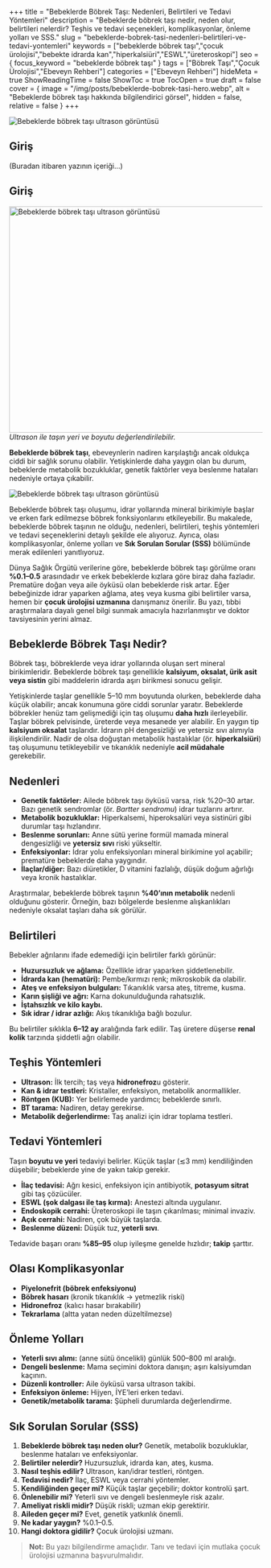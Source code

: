 +++
title = "Bebeklerde Böbrek Taşı: Nedenleri, Belirtileri ve Tedavi Yöntemleri"
description = "Bebeklerde böbrek taşı nedir, neden olur, belirtileri nelerdir? Teşhis ve tedavi seçenekleri, komplikasyonlar, önleme yolları ve SSS."
slug = "bebeklerde-bobrek-tasi-nedenleri-belirtileri-ve-tedavi-yontemleri"
keywords = ["bebeklerde böbrek taşı","çocuk ürolojisi","bebekte idrarda kan","hiperkalsiüri","ESWL","üreteroskopi"]
seo = { focus_keyword = "bebeklerde böbrek taşı" }
tags = ["Böbrek Taşı","Çocuk Ürolojisi","Ebeveyn Rehberi"]
categories = ["Ebeveyn Rehberi"]
hideMeta = true
ShowReadingTime = false
ShowToc = true
TocOpen = true
draft = false
cover = { 
  image = "/img/posts/bebeklerde-bobrek-tasi-hero.webp",
  alt = "Bebeklerde böbrek taşı hakkında bilgilendirici görsel",
  hidden = false,
  relative = false
}
+++

![Bebeklerde böbrek taşı ultrason görüntüsü](/img/posts/bebeklerde-bobrek-tasi-ultrason.webp "Bebeklerde böbrek taşı ultrason görüntüsü")


## Giriş
(Buradan itibaren yazının içeriği…)


## Giriş

<img src="/img/posts/bebeklerde-bobrek-tasi-ultrason.webp" 
     alt="Bebeklerde böbrek taşı ultrason görüntüsü" 
     loading="lazy" width="800" height="450" />
<em>Ultrason ile taşın yeri ve boyutu değerlendirilebilir.</em>

**Bebeklerde böbrek taşı**, ebeveynlerin nadiren karşılaştığı ancak oldukça ciddi bir sağlık sorunu olabilir. Yetişkinlerde daha yaygın olan bu durum, bebeklerde metabolik bozukluklar, genetik faktörler veya beslenme hataları nedeniyle ortaya çıkabilir.

![Bebeklerde böbrek taşı ultrason görüntüsü](/img/posts/bebeklerde-bobrek-tasi-ultrason.webp "Bebeklerde böbrek taşı ultrason görüntüsü")


Bebeklerde böbrek taşı oluşumu, idrar yollarında mineral birikimiyle başlar ve erken fark edilmezse böbrek fonksiyonlarını etkileyebilir. Bu makalede, bebeklerde böbrek taşının ne olduğu, nedenleri, belirtileri, teşhis yöntemleri ve tedavi seçeneklerini detaylı şekilde ele alıyoruz. Ayrıca, olası komplikasyonlar, önleme yolları ve **Sık Sorulan Sorular (SSS)** bölümünde merak edilenleri yanıtlıyoruz.

Dünya Sağlık Örgütü verilerine göre, bebeklerde böbrek taşı görülme oranı **%0.1–0.5** arasındadır ve erkek bebeklerde kızlara göre biraz daha fazladır. Prematüre doğan veya aile öyküsü olan bebeklerde risk artar. Eğer bebeğinizde idrar yaparken ağlama, ateş veya kusma gibi belirtiler varsa, hemen bir **çocuk ürolojisi uzmanına** danışmanız önerilir. Bu yazı, tıbbi araştırmalara dayalı genel bilgi sunmak amacıyla hazırlanmıştır ve doktor tavsiyesinin yerini almaz.

## Bebeklerde Böbrek Taşı Nedir?

Böbrek taşı, böbreklerde veya idrar yollarında oluşan sert mineral birikimleridir. Bebeklerde böbrek taşı genellikle **kalsiyum, oksalat, ürik asit veya sistin** gibi maddelerin idrarda aşırı birikmesi sonucu gelişir.

Yetişkinlerde taşlar genellikle 5–10 mm boyutunda olurken, bebeklerde daha küçük olabilir; ancak konumuna göre ciddi sorunlar yaratır. Bebeklerde böbrekler henüz tam gelişmediği için taş oluşumu **daha hızlı** ilerleyebilir. Taşlar böbrek pelvisinde, üreterde veya mesanede yer alabilir. En yaygın tip **kalsiyum oksalat** taşlarıdır. İdrarın pH dengesizliği ve yetersiz sıvı alımıyla ilişkilendirilir. Nadir de olsa doğuştan metabolik hastalıklar (ör. **hiperkalsiüri**) taş oluşumunu tetikleyebilir ve tıkanıklık nedeniyle **acil müdahale** gerekebilir.

## Nedenleri

- **Genetik faktörler:** Ailede böbrek taşı öyküsü varsa, risk %20–30 artar. Bazı genetik sendromlar (ör. *Bartter sendromu*) idrar tuzlarını artırır.  
- **Metabolik bozukluklar:** Hiperkalsemi, hiperoksalüri veya sistinüri gibi durumlar taşı hızlandırır.  
- **Beslenme sorunları:** Anne sütü yerine formül mamada mineral dengesizliği ve **yetersiz sıvı** riski yükseltir.  
- **Enfeksiyonlar:** İdrar yolu enfeksiyonları mineral birikimine yol açabilir; prematüre bebeklerde daha yaygındır.  
- **İlaçlar/diğer:** Bazı diüretikler, D vitamini fazlalığı, düşük doğum ağırlığı veya kronik hastalıklar.

Araştırmalar, bebeklerde böbrek taşının **%40’ının metabolik** nedenli olduğunu gösterir. Örneğin, bazı bölgelerde beslenme alışkanlıkları nedeniyle oksalat taşları daha sık görülür.

## Belirtileri

Bebekler ağrılarını ifade edemediği için belirtiler farklı görünür:

- **Huzursuzluk ve ağlama:** Özellikle idrar yaparken şiddetlenebilir.  
- **İdrarda kan (hematüri):** Pembe/kırmızı renk; mikroskobik da olabilir.  
- **Ateş ve enfeksiyon bulguları:** Tıkanıklık varsa ateş, titreme, kusma.  
- **Karın şişliği ve ağrı:** Karna dokunulduğunda rahatsızlık.  
- **İştahsızlık ve kilo kaybı.**  
- **Sık idrar / idrar azlığı:** Akış tıkanıklığa bağlı bozulur.

Bu belirtiler sıklıkla **6–12 ay** aralığında fark edilir. Taş üretere düşerse **renal kolik** tarzında şiddetli ağrı olabilir.

## Teşhis Yöntemleri

- **Ultrason:** İlk tercih; taş veya **hidronefroz**u gösterir.  
- **Kan & idrar testleri:** Kristaller, enfeksiyon, metabolik anormallikler.  
- **Röntgen (KUB):** Yer belirlemede yardımcı; bebeklerde sınırlı.  
- **BT tarama:** Nadiren, detay gerekirse.  
- **Metabolik değerlendirme:** Taş analizi için idrar toplama testleri.

## Tedavi Yöntemleri

Taşın **boyutu ve yeri** tedaviyi belirler. Küçük taşlar (≲3 mm) kendiliğinden düşebilir; bebeklerde yine de yakın takip gerekir.

- **İlaç tedavisi:** Ağrı kesici, enfeksiyon için antibiyotik, **potasyum sitrat** gibi taş çözücüler.  
- **ESWL (şok dalgası ile taş kırma):** Anestezi altında uygulanır.  
- **Endoskopik cerrahi:** Üreteroskopi ile taşın çıkarılması; minimal invaziv.  
- **Açık cerrahi:** Nadiren, çok büyük taşlarda.  
- **Beslenme düzeni:** Düşük tuz, **yeterli sıvı**.

Tedavide başarı oranı **%85–95** olup iyileşme genelde hızlıdır; **takip** şarttır.

## Olası Komplikasyonlar

- **Piyelonefrit (böbrek enfeksiyonu)**  
- **Böbrek hasarı** (kronik tıkanıklık → yetmezlik riski)  
- **Hidronefroz** (kalıcı hasar bırakabilir)  
- **Tekrarlama** (altta yatan neden düzeltilmezse)

## Önleme Yolları

- **Yeterli sıvı alımı:** (anne sütü öncelikli) günlük 500–800 ml aralığı.  
- **Dengeli beslenme:** Mama seçimini doktora danışın; aşırı kalsiyumdan kaçının.  
- **Düzenli kontroller:** Aile öyküsü varsa ultrason takibi.  
- **Enfeksiyon önleme:** Hijyen, İYE’leri erken tedavi.  
- **Genetik/metabolik tarama:** Şüpheli durumlarda değerlendirme.

## Sık Sorulan Sorular (SSS)

1. **Bebeklerde böbrek taşı neden olur?** Genetik, metabolik bozukluklar, beslenme hataları ve enfeksiyonlar.  
2. **Belirtiler nelerdir?** Huzursuzluk, idrarda kan, ateş, kusma.  
3. **Nasıl teşhis edilir?** Ultrason, kan/idrar testleri, röntgen.  
4. **Tedavisi nedir?** İlaç, ESWL veya cerrahi yöntemler.  
5. **Kendiliğinden geçer mi?** Küçük taşlar geçebilir; doktor kontrolü şart.  
6. **Önlenebilir mi?** Yeterli sıvı ve dengeli beslenmeyle risk azalır.  
7. **Ameliyat riskli midir?** Düşük riskli; uzman ekip gerektirir.  
8. **Aileden geçer mi?** Evet, genetik yatkınlık önemli.  
9. **Ne kadar yaygın?** %0.1–0.5.  
10. **Hangi doktora gidilir?** Çocuk ürolojisi uzmanı.

> **Not:** Bu yazı bilgilendirme amaçlıdır. Tanı ve tedavi için mutlaka çocuk ürolojisi uzmanına başvurulmalıdır.
